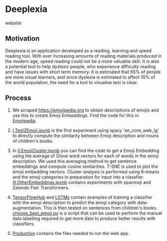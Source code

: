 # Deeplexia
website 

## Motivation

Deeplexia is an application developed as a reading, learning and speed reading tool. With ever increasing amounts of reading materials produced in the modern age, speed reading could not be a more valuable skill. It is also a potential tool to help dyslexic people, who experience difficulty reading and have issues with short term memory. It is estimated that 65% of people are more visual learners, and since dyslexia is estimated to affect 10% of the world population, the need for a tool to visualise text is clear. 

## Process

1. We scraped https://emojipedia.org to obtain descriptions of emojis and use this to create Emoji Embeddings. Find the code for this in [Emojipedia](Emojipedia).

2. [I.Text2Emoji.ipynb](Embeddings/I.Text2Emoji.ipynb) is the first experiment using spacy 'en_core_web_lg' to directly compute the similarity between Emoji description and nouns of children's books.

3. In [II.EmojiCluster.ipynb](Embeddings/II.EmojiCluster.ipynb) you can find the code to get a Emoji Embedding using the average of Glove word vectors for each of words in the emoji description. We used this averaging method to get sentence embeddings and compute cosine similarities. T-SNE is used to plot the emoji embedding vectors. Cluster analysis is performed using K-means and the emoji categories in preparation for input into a classfier. [III.OtherEmbeddings.ipynb](Embeddings/III.OtherEmbeddings.ipynb) contains experiments with spacmoji and Zalando Flair Transformers.

4. [TensorFlowHub](Embeddings/TensorFlowHub) and [LSTMs](Embeddings/LSTMs) contain examples of training a classifier with the emoji description to predict the emoji category with data-augmentation. This is then tested on sentences from children's books. [choose_best_emoji.py](Embeddings/choose_best_emoji.py) is a script that can be used to perform the manual data labelling required to get more data to produce better results with classifiers.

5. [Production](Production) contains the files needed to run the web app.

